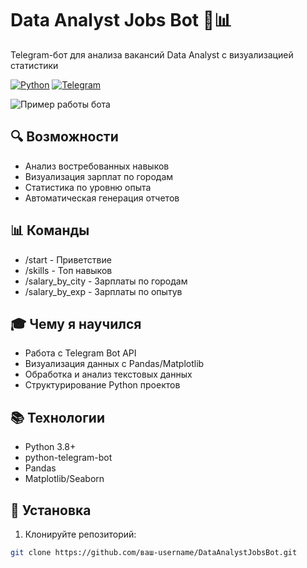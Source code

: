 # Data Analyst Jobs Bot 🤖📊

Telegram-бот для анализа вакансий Data Analyst с визуализацией статистики

[![Python](https://img.shields.io/badge/Python-3.8+-blue.svg)](https://python.org)
[![Telegram](https://img.shields.io/badge/Telegram-Bot-blue.svg)](https://telegram.org)

![Пример работы бота](images/bot_demo.gif)

## 🔍 Возможности 
- Анализ востребованных навыков
- Визуализация зарплат по городам
- Статистика по уровню опыта
- Автоматическая генерация отчетов
  
## 📊 Команды 
- /start - Приветствие
- /skills - Топ навыков
- /salary_by_city - Зарплаты по городам
- /salary_by_exp - Зарплаты по опытув
  
## 🎓 Чему я научился
- Работа с Telegram Bot API
- Визуализация данных с Pandas/Matplotlib
- Обработка и анализ текстовых данных
- Структурирование Python проектов
  
## 📚 Технологии
- Python 3.8+
- python-telegram-bot
- Pandas
- Matplotlib/Seaborn

## 🚀 Установка
1. Клонируйте репозиторий:
```bash
git clone https://github.com/ваш-username/DataAnalystJobsBot.git
